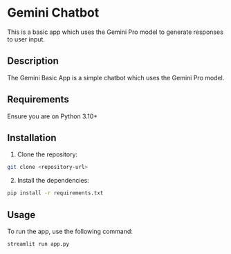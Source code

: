 # Gemini Chatbot

This is a basic app which uses the Gemini Pro model to generate responses to user input.

## Description

The Gemini Basic App is a simple chatbot which uses the Gemini Pro model.

## Requirements

Ensure you are on Python 3.10+

## Installation

1. Clone the repository:

  ```bash
  git clone <repository-url>
  ```

2. Install the dependencies:

  ```bash
  pip install -r requirements.txt
  ```

## Usage

To run the app, use the following command:
  
  ```bash
  streamlit run app.py
  ```
